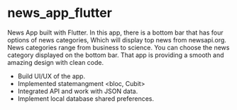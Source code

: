 # news_app_flutter


News App built with Flutter. In this app, there is a bottom bar that has four options of news categories, Which will display top news from newsapi.org. News categories range from business to science. You can choose the news category displayed on the bottom bar. That app is providing a smooth and amazing design with clean code.

- Build UI/UX of the app.
- Implemented statemangment <bloc, Cubit>
- Integrated API and work with JSON data.
- Implement local database shared preferences.
